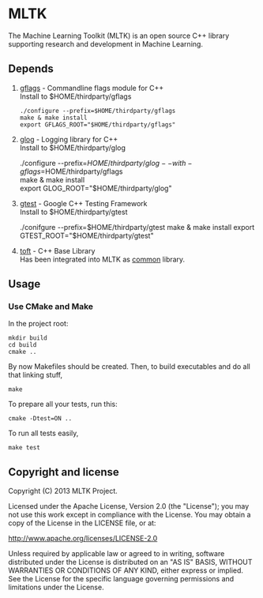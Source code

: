MLTK
==========================
The Machine Learning Toolkit (MLTK) is an open source C++ library supporting research and development in Machine Learning.

Depends
----------------------
1. [gflags](https://code.google.com/p/gflags/) - Commandline flags module for C++  
Install to $HOME/thirdparty/gflags  


       ./configure --prefix=$HOME/thirdparty/gflags  
       make & make install  
       export GFLAGS_ROOT="$HOME/thirdparty/gflags"  

2. [glog](https://code.google.com/p/google-glog/) - Logging library for C++  
Install to $HOME/thirdparty/glog  


      ./configure --prefix=$HOME/thirdparty/glog --with-gflags=$HOME/thirdparty/gflags  
      make & make install  
      export GLOG_ROOT="$HOME/thirdparty/glog"  

3. [gtest](https://code.google.com/p/googletest/) - Google C++ Testing Framework  
Install to $HOME/thirdparty/gtest


      ./conifgure --prefix=$HOME/thirdparty/gtest  
      make & make install  
      export GTEST_ROOT="$HOME/thirdparty/gtest"  

4. [toft](https://github.com/chen3feng/toft) - C++ Base Library  
Has been integrated into MLTK as [common](https://github.com/fandywang/mltk/tree/master/common) library.

Usage
--------------------
### Use CMake and Make

In the project root:

    mkdir build
    cd build
    cmake ..

By now Makefiles should be created.
Then, to build executables and do all that linking stuff,  

    make

To prepare all your tests, run this:

    cmake -Dtest=ON ..

To run all tests easily,

    make test

Copyright and license
---------------------
Copyright (C) 2013 MLTK Project.

Licensed under the Apache License, Version 2.0 (the "License");
you may not use this work except in compliance with the License.
You may obtain a copy of the License in the LICENSE file, or at:

   http://www.apache.org/licenses/LICENSE-2.0

Unless required by applicable law or agreed to in writing, software
distributed under the License is distributed on an "AS IS" BASIS,
WITHOUT WARRANTIES OR CONDITIONS OF ANY KIND, either express or implied.
See the License for the specific language governing permissions and
limitations under the License.
